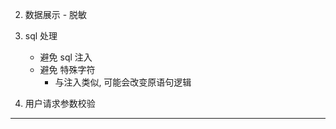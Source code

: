 2. 数据展示 - 脱敏

3. sql 处理
    - 避免 sql 注入
    - 避免 特殊字符
        - 与注入类似, 可能会改变原语句逻辑

4. 用户请求参数校验

---
